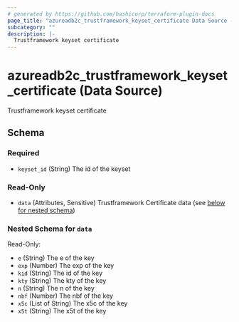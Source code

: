 ```yaml
---
# generated by https://github.com/hashicorp/terraform-plugin-docs
page_title: "azureadb2c_trustframework_keyset_certificate Data Source - azureadb2c"
subcategory: ""
description: |-
  Trustframework keyset certificate
---
```


# azureadb2c_trustframework_keyset_certificate (Data Source)

Trustframework keyset certificate



<!-- schema generated by tfplugindocs -->
## Schema

### Required

- `keyset_id` (String) The id of the keyset

### Read-Only

- `data` (Attributes, Sensitive) Trustframework Certificate data (see [below for nested schema](#nestedatt--data))

<a id="nestedatt--data"></a>
### Nested Schema for `data`

Read-Only:

- `e` (String) The e of the key
- `exp` (Number) The exp of the key
- `kid` (String) The id of the key
- `kty` (String) The kty of the key
- `n` (String) The n of the key
- `nbf` (Number) The nbf of the key
- `x5c` (List of String) The x5c of the key
- `x5t` (String) The x5t of the key
